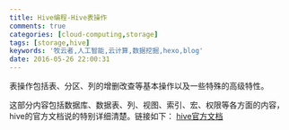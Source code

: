 ```yaml
---
title: Hive编程-Hive表操作
comments: true
categories: [cloud-computing,storage]
tags: [storage,hive]
keywords: '牧云者,人工智能,云计算,数据挖掘,hexo,blog'
date: 2016-05-26 22:00:31
---
```

表操作包括表、分区、列的增删改查等基本操作以及一些特殊的高级特性。
<!--more-->
  这部分内容包括数据库、数据表、列、视图、索引、宏、权限等各方面的内容，hive的官方文档说的特别详细清楚。链接如下：
  [hive官方文档](https://cwiki.apache.org/confluence/display/Hive/LanguageManual "Hive LanguageManual")

